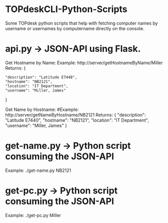 # TOPdeskCLI-Python-Scripts

Some TOPdesk python scripts that help with fetching computer names by username or usernames by computername directly on the console.

# api.py -> JSON-API using Flask.
Get Hostname by Name:
Example: http://server/getHostnameByName/Miller
Returns:
{

    "description": "Latitude E7440",
    "hostname": "NB2121",
    "location": "IT Department",
    "username": "Miller, James"

}

Get Name by Hostname:
#Example: http://server/getNameByHostname/NB2121
Returns:
{
    "description": "Latitude E7440",
    "hostname": "NB2121",
    "location": "IT Department",
    "username": "Miller, James"
}

# get-name.py   -> Python script consuming the JSON-API
Example: ./get-name.py NB2121

# get-pc.py     -> Python script consuming the JSON-API
Example: ./get-pc.py Miller